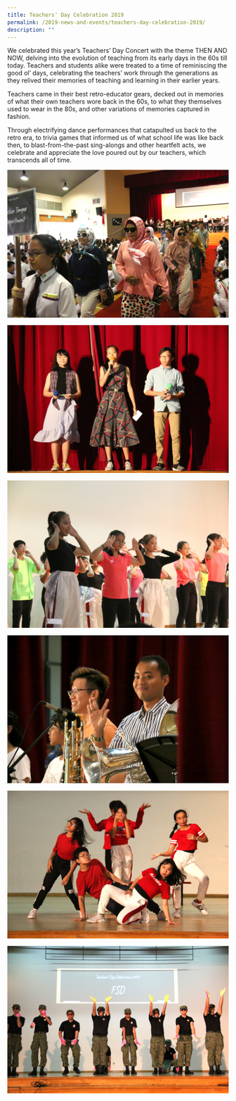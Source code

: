 ```yaml
---
title: Teachers' Day Celebration 2019
permalink: /2019-news-and-events/teachers-day-celebration-2019/
description: ""
---
```

We celebrated this year’s Teachers’ Day Concert with the theme THEN AND NOW, delving into the evolution of teaching from its early days in the 60s till today. Teachers and students alike were treated to a time of reminiscing the good ol’ days, celebrating the teachers’ work through the generations as they relived their memories of teaching and learning in their earlier years.  
  
Teachers came in their best retro-educator gears, decked out in memories of what their own teachers wore back in the 60s, to what they themselves used to wear in the 80s, and other variations of memories captured in fashion.  

Through electrifying dance performances that catapulted us back to the retro era, to trivia games that informed us of what school life was like back then, to blast-from-the-past sing-alongs and other heartfelt acts, we celebrate and appreciate the love poured out by our teachers, which transcends all of time.

  
  
![](/images/Teachers%20Day%20Celebrations%202019_March%20In-min.jpeg)

![](/images/Teachers%20Day%20Celebrations%202019_Emcees-min.jpeg)

![](/images/Teachers%20Day%20Celebrations%202019_SC%20Item-min.jpeg)

![](/images/Teachers%20Day%20Celebrations%202019_Teachers%20Item-min.jpeg)

![](/images/Teachers%20Day%20Celebrations%202019_BP%20Talent-min.jpeg)


![](/images/Teachers%20Day%20Celebrations%202019_Drill%20Display-min.jpeg)
